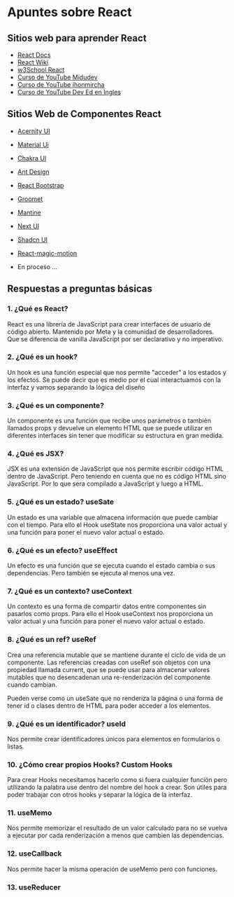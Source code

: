 # Apuntes sobre React

## Sitios web para aprender React

- [React Docs](https://react.dev)
- [React Wiki](https://www.reactjs.wiki)
- [w3School React](https://www.w3schools.com/react)
- [Curso de YouTube Midudev](https://www.youtube.com/c/midudev)
- [Curso de YouTube jhonmircha](https://www.youtube.com/@jonmircha)
- [Curso de YouTube Dev Ed en Ingles](https://www.youtube.com/c/DevEd)

## Sitios Web de Componentes React

- [Acernity UI](https://ui.aceternity.com/)
- [Material Ui](https://mui.com/)
- [Chakra UI](https://v2.chakra-ui.com/)
- [Ant Design](https://ant.design/)
- [React Bootstrap](https://react-bootstrap.github.io/)
- [Groomet](https://v2.grommet.io/)
- [Mantine](https://mantine.dev/)
- [Next UI](https://nextui.org/)
- [Shadcn UI](https://ui.shadcn.com/)
- [React-magic-motion](https://www.react-magic-motion.com/)

- En proceso ...

## Respuestas a preguntas básicas

### 1. ¿Qué es React?

React es una librería de JavaScript para crear interfaces de usuario de código abierto. Mantenido por Meta y la comunidad de desarrolladores.
Que se diferencia de vanilla JavaScript por ser declarativo y no imperativo.

### 2. ¿Qué es un hook?

Un hook es una función especial que nos permite "acceder" a los estados y los efectos. Se puede decir que es medio por el cual interactuamos con la interfaz y vamos separando la lógica del diseño

### 3. ¿Qué es un componente?

Un componente es una función que recibe unos parámetros o también llamados props y devuelve un elemento HTML que se puede utilizar en diferentes interfaces sin tener que modificar su estructura en gran medida.

### 4. ¿Qué es JSX?

JSX es una extensión de JavaScript que nos permite escribir código HTML dentro de JavaScript. Pero teniendo en cuenta que no es código HTML sino JavaScript. Por lo que sera compilado a JavaScript y luego a HTML.

### 5. ¿Qué es un estado? useSate

Un estado es una variable que almacena información que puede cambiar con el tiempo. Para ello el Hook useState nos proporciona una valor actual y una función para poner el nuevo valor actual o estado.

### 6. ¿Qué es un efecto? useEffect

Un efecto es una función que se ejecuta cuando el estado cambia o sus dependencias. Pero también se ejecuta al menos una vez.

### 7. ¿Qué es un contexto? useContext

Un contexto es una forma de compartir datos entre componentes sin pasarlos como props. Para ello el Hook useContext nos proporciona un valor actual y una función para poner el nuevo valor actual o estado.

### 8. ¿Qué es un ref? useRef

Crea una referencia mutable que se mantiene durante el ciclo de vida de un componente. Las referencias creadas con useRef son objetos con una propiedad llamada current, que se puede usar para almacenar valores mutables que no desencadenan una re-renderización del componente cuando cambian.

Pueden verse como un useSate que no renderiza la página o una forma de tener id o clases dentro de HTML para poder acceder a los elementos.

### 9. ¿Qué es un identificador? useId

Nos permite crear identificadores únicos para elementos en formularios o listas.

### 10. ¿Cómo crear propios Hooks? Custom Hooks

Para crear Hooks necesitamos hacerlo como si fuera cualquier función pero utilizando la palabra use dentro del nombre del hook a crear.
Son útiles para poder trabajar con otros hooks y separar la lógica de la interfaz.

### 11. useMemo

Nos permite memorizar el resultado de un valor calculado para no se vuelva a ejecutar por cada renderización a menos que cambien las dependencias.

### 12. useCallback

Nos permite hacer la misma operación de useMemo pero con funciones.

### 13. useReducer
